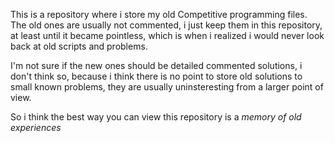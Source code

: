This is a repository where i store my old Competitive programming files.
The old ones are usually not commented, i just keep them in this repository, at
least until it became pointless, which is when i realized i would never look back at old scripts and problems.

I'm not sure if the new ones should be detailed commented solutions, i don't think so, because
i think there is no point to store old solutions to small known problems, they are usually uninsteresting from 
a larger point of view.

So i think the best way you can view this repository is a *memory of old experiences*